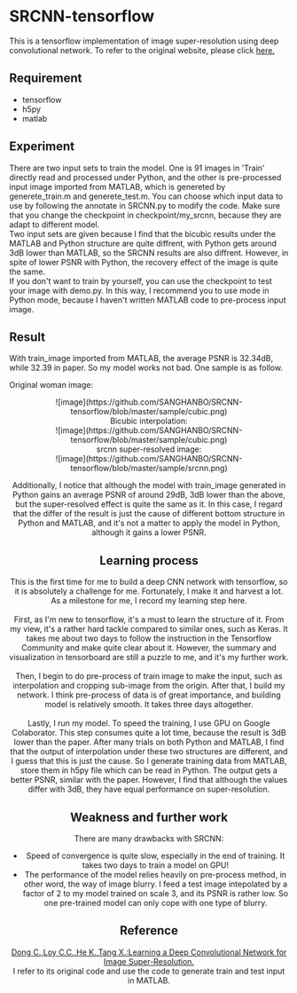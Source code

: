 SRCNN-tensorflow
================
This is a tensorflow implementation of image super-resolution using deep convolutional network.
To refer to the original website, please click [here.](http://mmlab.ie.cuhk.edu.hk/projects/SRCNN.html)

Requirement
-----------
* tensorflow
* h5py
* matlab

Experiment
----------
There are two input sets to train the model. One is 91 images in 'Train' directly read and processed under Python, and the other is pre-processed input image 
imported from MATLAB, which is genereted by generete_train.m and generete_test.m. You can choose which input data to use by following the annotate in SRCNN.py 
to modify the code. Make sure that you change the checkpoint in checkpoint/my_srcnn, because they are adapt to different model. <br>
Two input sets are given because I find that the bicubic results under the MATLAB and Python structure are quite diffrent, with Python gets around 3dB lower 
than MATLAB, so the SRCNN results are also diffrent. However, in spite of lower PSNR with Python, the recovery effect of the image is quite the same. <br>
If you don't want to train by yourself, you can use the checkpoint to test your image with demo.py. In this way, I recommend you to use mode in Python mode, 
because I haven't written MATLAB code to pre-process input image.

Result
------ 
With train_image imported from MATLAB, the average PSNR is 32.34dB, while 32.39 in paper. So my model works not bad. One sample is as follow.

Original woman image: <br> 
<div align=center> ![image](https://github.com/SANGHANBO/SRCNN-tensorflow/blob/master/sample/cubic.png) <br>
Bicubic interpolation: <br> 
<div align=center> ![image](https://github.com/SANGHANBO/SRCNN-tensorflow/blob/master/sample/cubic.png) <br> 
srcnn super-resolved image: <br> 
<div align=center> ![image](https://github.com/SANGHANBO/SRCNN-tensorflow/blob/master/sample/srcnn.png) <br>

Additionally, I notice that although the model with train_image generated in Python gains an average PSNR of around 29dB, 3dB lower than the above, but the 
super-resolved effect is quite the same as it. In this case, I regard that the differ of the result is just the cause of different bottom structure in Python 
and MATLAB, and it's not a matter to apply the model in Python, although it gains a lower PSNR.

Learning process
----------------
This is the first time for me to build a deep CNN network with tensorflow, so it is absolutely a challenge for me. Fortunately, I make it and harvest a lot. 
As a milestone for me, I record my learning step here. <br><br>
First, as I'm new to tensorflow, it's a must to learn the structure of it. From my view, it's a rather hard tackle compared to similar ones, such as Keras.
It takes me about two days to follow the instruction in the Tensorflow Community and make quite clear about it. However, the summary and visualization in 
tensorboard are still a puzzle to me, and it's my further work. <br><br>
Then, I begin to do pre-process of train image to make the input, such as interpolation and cropping sub-image from the origin. After that, I build my network. 
I think pre-process of data is of great importance, and building model is relatively smooth. It takes three days altogether. <br><br>
Lastly, I run my model. To speed the training, I use GPU on Google Colaborator. This step consumes quite a lot time, because the result is 3dB lower than the 
paper. After many trials on both Python and MATLAB, I find that the output of interpolation under these two structures are different, and I guess that this is 
just the cause. So I generate training data from MATLAB, store them in h5py file which can be read in Python. The output gets a better PSNR, similar with the 
paper. However, I find that although the values differ with 3dB, they have equal performance on super-resolution.

Weakness and further work
-------------------------
There are many drawbacks with SRCNN:
* Speed of convergence is quite slow, especially in the end of training. It takes two days to train a model on GPU!
* The performance of the model relies heavily on pre-process method, in other word, the way of image blurry. I feed a test image intepolated by a factor of 2 to 
my model trained on scale 3, and its PSNR is rather low. So one pre-trained model can only cope with one type of blurry.

Reference
---------
[Dong C.,Loy C.C.,He K.,Tang X.:Learning a Deep Convolutional Network for Image Super-Resolution.](http://mmlab.ie.cuhk.edu.hk/projects/SRCNN.html) <br>
I refer to its original code and use the code to generate train and test input in MATLAB.